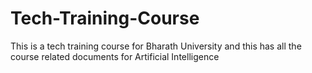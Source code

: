 # Tech-Training-Course
This is a tech training course for Bharath University and this has all the course related documents for Artificial Intelligence
